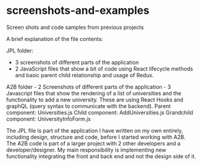 # screenshots-and-examples
Screen shots and code samples from previous projects

A brief explanation of the file contents:

JPL folder:
 - 3 screenshots of different parts of the application
 - 2 JavaScript files that show a bit of code using React lifecycle methods and basic parent child relationship and usage of      Redux.
 
A2B folder
	- 2 Screenshots of different parts of the application
	- 3 Javascript files that show the rendering of a list of universities and the functionality to add a new university. These 		are using React Hooks and graphQL (query syntax to communicate with the backend).
		Parent component: Universities.js
		Child component: AddUniversities.js
		Grandchild component: UniversityInfoForm.js

The JPL file is part of the application I have written on my own entirely, including design, structure and code, before I started working with A2B. The A2B code is part of a larger project with 2 other developers and a developer/designer. My main responsibility is implementing new functionality integrating the front and back end and not the design side of it.
